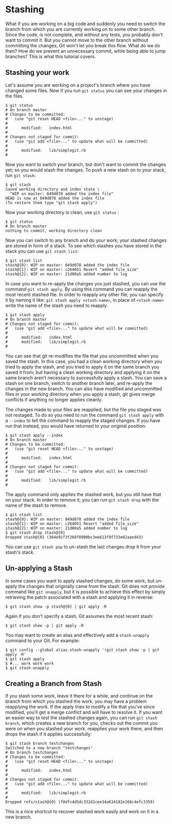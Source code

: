 # Stashing

What if you are working on a big code and suddenly you need to switch the branch from which you are currently working on to some other branch. Since the code, is not complete, and without any tests, you probably don't want to commit it. But you cannot move to the other branch without committing the changes, Git won't let you break this flow. What do we do then? How do we prevent an unnecessary commit, while being able to jump branches? This is what this tutorial covers.

## Stashing your work

Let's assume you are working on a project's branch where you have changed some files. Now if you run `git status` you can see your changes in the files.

```
$ git status
# On branch master
# Changes to be committed:
#   (use "git reset HEAD <file>..." to unstage)
#
#      modified:   index.html
#
# Changes not staged for commit:
#   (use "git add <file>..." to update what will be committed)
#
#      modified:   lib/simplegit.rb
#
```

Now you want to switch your branch, but don't want to commit the changes yet; so you would stash the changes.
To push a new stash on to your stack, run `git stash`:

```
$ git stash
Saved working directory and index state \
  "WIP on master: 049d078 added the index file"
HEAD is now at 049d078 added the index file
(To restore them type "git stash apply")
```

Now your working directory is clean, use `git status` :

```
$ git status
# On branch master
nothing to commit, working directory clean
```

Now you can switch to any branch and do your work; your stashed changes are stored in form of a stack. To see which stashes you have stored in the stack you can use `git stash list`:

```
$ git stash list
stash@{0}: WIP on master: 049d078 added the index file
stash@{1}: WIP on master: c264051 Revert "added file_size"
stash@{2}: WIP on master: 21d80a5 added number to log
```

In case you want to re-apply the changes you just stashed, you can use the command `git stash apply`. By using this command you can reapply the most recent stashed file. In order to reapply any other file, you can specify it by naming it like: `git stash apply <stash-name>`, in place of `<stash-name>` write the name of the stash you need to reapply.

```
$ git stash apply
# On branch master
# Changes not staged for commit:
#   (use "git add <file>..." to update what will be committed)
#
#      modified:   index.html
#      modified:   lib/simplegit.rb
#
```

You can see that git re-modifies the file that you uncommitted when you saved the stash. In this case, you had a clean working directory when you tried to apply the stash, and you tried to apply it on the same branch you saved it from; but having a clean working directory and applying it on the same branch aren’t necessary to successfully apply a stash. You can save a stash on one branch, switch to another branch later, and re-apply the changes in the new branch. You can also have modified and uncommitted files in your working directory when you apply a stash, git gives merge conflicts if anything no longer applies cleanly.

The changes made to your files are reapplied, but the file you staged was not restaged. To do so you need to run the command `git stash apply` with a `--index` to tell the command to reapply the staged changes. If you have run that instead, you would have returned to your original position:

```
$ git stash apply --index
# On branch master
# Changes to be committed:
#   (use "git reset HEAD <file>..." to unstage)
#
#      modified:   index.html
#
# Changes not staged for commit:
#   (use "git add <file>..." to update what will be committed)
#
#      modified:   lib/simplegit.rb
#
```

The apply command only applies the stashed work, but you still have that on your stack. In order to remove it, you can run `git stash drop` with the name of the stash to remove.

```
$ git stash list
stash@{0}: WIP on master: 049d078 added the index file
stash@{1}: WIP on master: c264051 Revert "added file_size"
stash@{2}: WIP on master: 21d80a5 added number to log
$ git stash drop stash@{0}
Dropped stash@{0} (364e91f3f268f0900bc3ee613f9f733e82aaed43)
```

You can use `git stash pop` to un-stash the last changes drop it from your stash's stack.

## Un-applying a Stash

In some cases you want to apply stashed changes, do some work, but un-apply the changes that originally came from the stash. Git does not provide command like `git unapply`, but it is possible to achieve this effect by simply retrieving the patch associated with a stash and applying it in reverse:

`$ git stash show -p stash@{0} | git apply -R`

Again if you don't specify a stash, Git assumes the most recent stash:

`$ git stash show -p | git apply -R`

You may want to create an alias and effectively add a `stash-unapply` command to your Git. For example:

```
$ git config --global alias.stash-unapply '!git stash show -p | git apply -R'
$ git stash apply
$ #... work work work
$ git stash-unapply
```

## Creating a Branch from Stash

If you stash some work, leave it there for a while, and continue on the branch from which you stashed the work, you may have a problem reapplying the work. If the apply tries to modify a file that you’ve since modified, you’ll get a merge conflict and will have to resolve it. If you want an easier way to test the stashed changes again, you can run `git stash branch`, which creates a new branch for you, checks out the commit you were on when you stashed your work, reapplies your work there, and then drops the stash if it applies successfully:

```
$ git stash branch testchanges
Switched to a new branch "testchanges"
# On branch testchanges
# Changes to be committed:
#   (use "git reset HEAD <file>..." to unstage)
#
#      modified:   index.html
#
# Changes not staged for commit:
#   (use "git add <file>..." to update what will be committed)
#
#      modified:   lib/simplegit.rb
#
Dropped refs/stash@{0} (f0dfc4d5dc332d1cee34a634182e168c4efc3359)
```

This is a nice shortcut to recover stashed work easily and work on it in a new branch.

